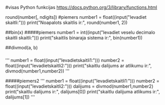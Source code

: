 #visas Python funkcijas
https://docs.python.org/3/library/functions.html

round(number[, ndigits])
#piemers
number1 = float((input("Ievadiet skaitli:")))
print("Noapalots skaitlis ir:", round(number1, 2))

##bin(x)
#####piemers
number1 = int((input("Ievadiet veselu decimalo skaitli skaitli:")))
print("skaitlis binaraja sistema ir:", bin(number1))


##divmod(a, b)
#####
'''
number1 = float((input("Ievadietskaitli1:")))
number2 = float((input("Ievadietskaitli2:")))
print("skaitlu dalijums ar atlikumu ir:", divmod(number1,number2))
'''

#####piemers2
'''
number1 = float((input("Ievadietskaitli1:")))
number2 = float((input("Ievadietskaitli2:")))
dalijums = divmod(number1,number2)
print("skaitlu dalijums ir:", dalijums[0])
print("skaitlu dalijuma atlikums ir:", dalijums[1])
'''